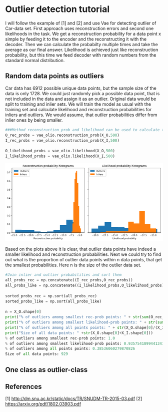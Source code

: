 # Outlier detection tutorial
I will follow the example of [1] and [2] and use Vae for detecting outlier of Car-data set. First approach uses reconstruction errors and second one likelihoods in the task. We get a reconstruction probability for a data point x simple by feeding it to the encoder and the reconstructing it with the decoder. Then we can calculate the probabilty multiple times and take the average as our final answer. Likelihood is achieved just like reconstruction probability, but this time we feed decoder with random numbers from the standard normal distribution.
## Random data points as outliers
Car data has 6912 possible unique data points, but the sample size of the data is only 1728. We could just randomly pick a possible data point, that is not included in the data and assign it as an outlier. Original data would be split to training and inlier sets. We will train the model as usual with the training set and calculate likelihood and reconstruction probabilities for inliers and outliers. We would assume, that outlier probabilities differ from inlier ones by being smaller.


```python
###Method reconstruction_prob and likelihood can be used to calculate the needed probabilities
O_rec_probs = vae_olio.reconstruction_prob(X_O,500)
I_rec_probs = vae_olio.reconstruction_prob(X_I,500)

O_likelihood_probs = vae_olio.likelihood(X_O,500)
I_likelihood_probs = vae_olio.likelihood(X_I,500)
```
<img src="plots/outlier histograms.png" width="600">

Based on the plots above it is clear, that outlier data points have indeed a smaller likelihood and reconstruction probabilities. Next we could try to find out what is the proportion of outlier data points within n data points, that get the smallest probabilities. Here n  is the size of the outlier data set.

```python
#Join inlier and outlier probabilities and sort them
all_probs_rec = np.concatenate((I_rec_probs,O_rec_probs))
all_probs_like = np.concatenate((I_likelihood_probs,O_likelihood_probs))

sorted_probs_rec = np.sort(all_probs_rec)
sorted_probs_like = np.sort(all_probs_like)

n = X_O.shape[0]
print("% of outliers among smallest rec-prob points: " + str(sum(O_rec_probs < sorted_probs_rec[n])/X_O.shape[0]))
print("% of outliers among smallest likelihood-prob points: " + str(sum(O_likelihood_probs < sorted_probs_like[n])/X_O.shape[0]))
print("% of outliers among all points points: " + str(X_O.shape[0]/(X_I.shape[0]+X_O.shape[0])))
print("Size of all data points: " +str(X_O.shape[0]+X_I.shape[0]))
% of outliers among smallest rec-prob points: 1.0
% of outliers among smallest likelihood-prob points: 0.9357541899441341
% of outliers among all points points: 0.38536060279870826
Size of all data points: 929
```





## One class as outlier-class


## References
[1] http://dm.snu.ac.kr/static/docs/TR/SNUDM-TR-2015-03.pdf
[2] https://arxiv.org/pdf/1802.03903.pdf
